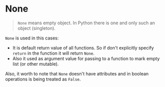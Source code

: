 # None

> `None` means empty object. In Python there is one and only such an object (singleton). 

`None` is used in this cases:
* It is default return value of all functions. So if don't explicitly specify `return` in the function it will return `None`.
* Also it used as argument value for passing to a function to mark empty list (or other mutable). 

Also, it worth to note that `None` doesn't have attributes and in boolean operations is being treated as `False`.